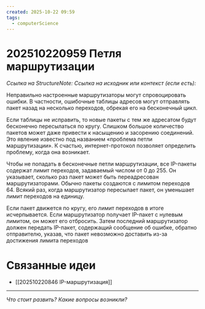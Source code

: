 ```yaml
---
created: 2025-10-22 09:59
tags:
  - computerScience
---
```

# 202510220959 Петля маршрутизации

*Ссылка на StructureNote:*
*Ссылка на исходник или контекст (если есть):*

Неправильно настроенные маршрутизаторы могут спровоцировать ошибки. В частности, ошибочные таблицы адресов могут отправлять пакет назад на несколько переходов, обрекая его на бесконечный цикл.

Если таблицы не исправить, то новые пакеты с тем же адресатом будут бесконечно пересылаться по кругу. Слишком большое количество пакетов может даже привести к насыщению и засорению соединений. Это явление известно под названием «проблема петли маршрутизации». К счастью, интернет-протокол позволяет определить проблему, когда она возникает.

Чтобы не попадать в бесконечные петли маршрутизации, все IP-пакеты содержат лимит переходов‚ задаваемый числом от 0 до 255. Он указывает, сколько раз пакет может быть переадресован маршрутизаторами. Обычно пакеты создаются с лимитом переходов 64. Всякий раз, когда маршрутизатор пересылает пакет, он уменьшает лимит переходов на единицу.

Если пакет движется по кругу, его лимит переходов в итоге исчерпывается. Если маршрутизатор получает IP-пакет с нулевым лимитом, он может его отбросить. Затем последний маршрутизатор должен передать IP-пакет, содержащий сообщение об ошибке, обратно отправителю, указав, что пакет невозможно доставить из-за достижения лимита переходов

# Связанные идеи

- [[202510220846 IP-маршрутизация]]

---

*Что стоит развить? Какие вопросы возникли?*
